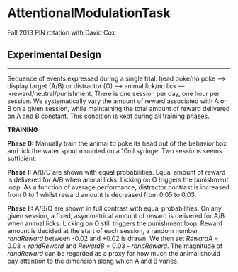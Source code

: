 AttentionalModulationTask
=========================

Fall 2013 PIN rotation with David Cox

## Experimental Design

_________

Sequence of events expressed during a single trial: head poke/no poke —> display target (A/B) or distractor (O) —> animal lick/no lick —>reward/neutral/punishment. There is one session per day, one hour per session. We systematically vary the amount of reward associated with A or B on a given session, while maintaining the total amount of reward delivered on A and B constant. This condition is kept during all training phases.

**TRAINING**

**Phase 0:**  Manually train the animal to poke its head out of the behavior box and lick the water spout mounted on a 10ml syringe. Two sessions seems sufficient.

**Phase I:**  A/B/O are shown with equal probabilities. Equal amount of reward is delivered for A/B when animal licks. Licking on O triggers the punishment loop. As a function of average performance, distractor contrast is increased from 0 to 1 whilst reward amount is decreased from 0.05 to 0.03. 

**Phase II:**  A/B/O are shown in full contrast with equal probabilities. On any given session, a fixed, asymmetrical amount of reward is delivered for A/B when animal licks. Licking on O still triggers the punishment loop. Reward amount is decided at the start of each session, a random number *randReward* between -0.02 and +0.02 is drawn. We then set *RewardA* = 0.03 + *randReward* and *RewardB* = 0.03 - *randReward*. The magnitude of *randReward* can be regarded as a proxy for how much the animal should pay attention to the dimension along which A and B varies.


